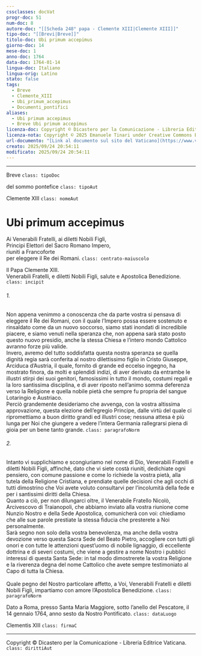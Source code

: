 ```yaml
---
cssclasses: docVat
progr-doc: 51
num-doc: 8
autore-doc: "[[Scheda 248° papa - Clemente XIII|Clemente XIII]]"
tipo-doc: "[[Brevi|Breve]]"
titolo-doc: Ubi primum accepimus
giorno-doc: 14
mese-doc: 1
anno-doc: 1764
data-doc: 1764-01-14
lingua-doc: Italiano
lingua-orig: Latino
stato: false
tags:
  - Breve
  - Clemente_XIII
  - Ubi_primum_accepimus
  - Documenti_pontifici
aliases:
  - Ubi primum accepimus
  - Breve Ubi primum accepimus
licenza-doc: Copyright © Dicastero per la Comunicazione - Libreria Editrice Vaticana
licenza-nota: Copyright © 2025 Emanuele Tinari under Creative Commons BY-NC-SA 4.0 https://creativecommons.org/licenses/by-nc-sa/4.0/
url-documento: "[Link al documento sul sito del Vaticano](https://www.vatican.va/content/clemens-xiii/it/documents/breve-ubi-primum-accepimus-14-gennaio-1764.html)"
creato: 2025/09/24 20:54:11
modificato: 2025/09/24 20:54:11
---
```



***


Breve `class: tipoDoc`


del sommo pontefice `class: tipoAut`


Clemente XIII `class: nomeAut`


# Ubi primum accepimus


Ai Venerabili Fratelli, ai diletti Nobili Figli,<br>Principi Elettori del Sacro Romano Impero,<br>riuniti a Francoforte<br>per eleggere il Re dei Romani. `class: centrato-maiuscolo`


Il Papa Clemente XIII.<br>Venerabili Fratelli, e diletti Nobili Figli, salute e Apostolica Benedizione. `class: incipit`


###### 1.

Non appena venimmo a conoscenza che da parte vostra si pensava di eleggere il Re dei Romani, con il quale l’Impero possa essere sostenuto e rinsaldato come da un nuovo soccorso, siamo stati inondati di incredibile piacere, e siamo venuti nella speranza che, non appena sarà stato posto questo nuovo presidio, anche la stessa Chiesa e l’intero mondo Cattolico avranno forze più valide.<br>Invero, avremo del tutto soddisfatta questa nostra speranza se quella dignità regia sarà conferita al nostro dilettissimo figlio in Cristo Giuseppe, Arciduca d’Austria, il quale, fornito di grande ed eccelso ingegno, ha mostrato finora, da molti e splendidi indizi, di aver derivato da entrambe le illustri stirpi dei suoi genitori, famosissimi in tutto il mondo, costumi regali e la loro santissima disciplina, e di aver riposto nell’animo somma deferenza verso la Religione e quella nobile pietà che sempre fu propria del sangue Lotaringio e Austriaco.<br>Perciò grandemente desideriamo che avvenga, con la vostra altissima approvazione, questa elezione dell’egregio Principe, dalle virtù del quale ci ripromettiamo a buon diritto grandi ed illustri cose; nessuna attesa è più lunga per Noi che giungere a vedere l’intera Germania rallegrarsi piena di gioia per un bene tanto grande. `class: paragrafoNorm`


###### 2.

Intanto vi supplichiamo e scongiuriamo nel nome di Dio, Venerabili Fratelli e diletti Nobili Figli, affinché, dato che vi siete costà riuniti, dedichiate ogni pensiero, con comune passione e come lo richiede la vostra pietà, alla tutela della Religione Cristiana, e prendiate quelle decisioni che agli occhi di tutti dimostrino che Voi avete voluto consultarvi per l’incolumità della fede e per i santissimi diritti della Chiesa.<br>Quanto a ciò, per non dilungarci oltre, il Venerabile Fratello Nicolò, Arcivescovo di Traianopoli, che abbiamo inviato alla vostra riunione come Nunzio Nostro e della Sede Apostolica, comunicherà con voi: chiediamo che alle sue parole prestiate la stessa fiducia che presterete a Noi personalmente.<br>Sarà segno non solo della vostra benevolenza, ma anche della vostra devozione verso questa Sacra Sede del Beato Pietro, accogliere con tutti gli onori e con tutte le attenzioni quest’uomo di nobile lignaggio, di eccellente dottrina e di severi costumi, che viene a gestire a nome Nostro i pubblici interessi di questa Santa Sede: in tal modo dimostrerete la vostra Religione e la riverenza degna del nome Cattolico che avete sempre testimoniato al Capo di tutta la Chiesa.<br><br>Quale pegno del Nostro particolare affetto, a Voi, Venerabili Fratelli e diletti Nobili Figli, impartiamo con amore l’Apostolica Benedizione. `class: paragrafoNorm`


Dato a Roma, presso Santa Maria Maggiore, sotto l’anello del Pescatore, il 14 gennaio 1764, anno sesto da Nostro Pontificato. `class: dataLuogo`


Clementis XIII `class: firmaC`


***


Copyright © Dicastero per la Comunicazione - Libreria Editrice Vaticana. `class: dirittiAut`


